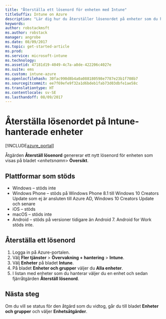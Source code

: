 ```yaml
---
title: "Återställa ett lösenord för enheten med Intune"
titleSuffix: Intune on Azure
description: "Lär dig hur du återställer lösenordet på enheter som du hanterar med Intune.\""
keywords: 
author: robstackmsft
ms.author: robstack
manager: angrobe
ms.date: 08/09/2017
ms.topic: get-started-article
ms.prod: 
ms.service: microsoft-intune
ms.technology: 
ms.assetid: 47181d19-4049-4c7a-a8de-422206c4027e
ms.suite: ems
ms.custom: intune-azure
ms.openlocfilehash: 30fac990d8b4a0a088180598e7787e23b1f708b7
ms.sourcegitcommit: ee7f69efe9f32a1d6bdeb1fab73d03dbfe1ae58c
ms.translationtype: HT
ms.contentlocale: sv-SE
ms.lasthandoff: 08/09/2017
---
```

# <a name="reset-the-passcode-on-intune-managed-devices"></a>Återställa lösenordet på Intune-hanterade enheter


[!INCLUDE[azure_portal](./includes/azure_portal.md)]

Åtgärden **Återställ lösenord** genererar ett nytt lösenord för enheten som visas på bladet <*enhetsnamn*> **Översikt**.

## <a name="supported-platforms"></a>Plattformar som stöds

- Windows – stöds inte
- Windows Phone – stöds på Windows Phone 8.1 till Windows 10 Creators Update som ej är ansluten till Azure AD, Windows 10 Creators Update och senare
- iOS – stöds
- macOS – stöds inte
- Android – stöds på versioner tidigare än Android 7. Android for Work stöds inte.

## <a name="how-to-reset-a-passcode"></a>Återställa ett lösenord

1. Logga in på Azure-portalen.
2. Välj **Fler tjänster** > **Övervakning + hantering** > **Intune**.
3. Välj **Enheter** på bladet **Intune**.
4. På bladet **Enheter och grupper** väljer du **Alla enheter**.
5. I listan med enheter som du hanterar väljer du en enhet och sedan fjärråtgärden **Återställ lösenord**.

## <a name="next-steps"></a>Nästa steg

Om du vill se status för den åtgärd som du vidtog, går du till bladet **Enheter och grupper** och väljer **Enhetsåtgärder**.
